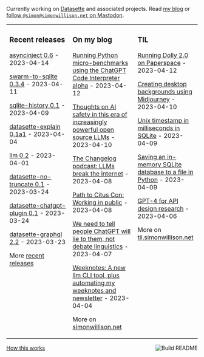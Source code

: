 Currently working on [Datasette](https://datasette.io/) and associated projects. Read [my blog](https://simonwillison.net/) or <a href="https://fedi.simonwillison.net/@simon">follow `@simon@simonwillison.net` on Mastodon</a>.

<table><tr><td valign="top" width="33%">

### Recent releases
<!-- recent_releases starts -->
[asyncinject 0.6](https://github.com/simonw/asyncinject/releases/tag/0.6) - 2023-04-14

[swarm-to-sqlite 0.3.4](https://github.com/dogsheep/swarm-to-sqlite/releases/tag/0.3.4) - 2023-04-11

[sqlite-history 0.1](https://github.com/simonw/sqlite-history/releases/tag/0.1) - 2023-04-09

[datasette-explain 0.1a1](https://github.com/simonw/datasette-explain/releases/tag/0.1a1) - 2023-04-04

[llm 0.2](https://github.com/simonw/llm/releases/tag/0.2) - 2023-04-01

[datasette-no-truncate 0.1](https://github.com/simonw/datasette-no-truncate/releases/tag/0.1) - 2023-03-24

[datasette-chatgpt-plugin 0.1](https://github.com/simonw/datasette-chatgpt-plugin/releases/tag/0.1) - 2023-03-24

[datasette-graphql 2.2](https://github.com/simonw/datasette-graphql/releases/tag/2.2) - 2023-03-23
<!-- recent_releases ends -->
More [recent releases](https://github.com/simonw/simonw/blob/main/releases.md)
</td><td valign="top" width="34%">

### On my blog
<!-- blog starts -->
[Running Python micro-benchmarks using the ChatGPT Code Interpreter alpha](http://simonwillison.net/2023/Apr/12/code-interpreter/) - 2023-04-12

[Thoughts on AI safety in this era of increasingly powerful open source LLMs](http://simonwillison.net/2023/Apr/10/ai-safety/) - 2023-04-10

[The Changelog podcast: LLMs break the internet](http://simonwillison.net/2023/Apr/8/llms-break-the-internet/) - 2023-04-08

[Path to Citus Con: Working in public](http://simonwillison.net/2023/Apr/8/working-in-public/) - 2023-04-08

[We need to tell people ChatGPT will lie to them, not debate linguistics](http://simonwillison.net/2023/Apr/7/chatgpt-lies/) - 2023-04-07

[Weeknotes: A new llm CLI tool, plus automating my weeknotes and newsletter](http://simonwillison.net/2023/Apr/4/llm/) - 2023-04-04
<!-- blog ends -->
More on [simonwillison.net](https://simonwillison.net/)
</td><td valign="top" width="33%">

### TIL
<!-- tils starts -->
[Running Dolly 2.0 on Paperspace](https://til.simonwillison.net/llms/dolly-2) - 2023-04-12

[Creating desktop backgrounds using Midjourney](https://til.simonwillison.net/midjourney/desktop-backgrounds) - 2023-04-10

[Unix timestamp in milliseconds in SQLite](https://til.simonwillison.net/sqlite/unix-timestamp-milliseconds-sqlite) - 2023-04-09

[Saving an in-memory SQLite database to a file in Python](https://til.simonwillison.net/sqlite/python-sqlite-memory-to-file) - 2023-04-09

[GPT-4 for API design research](https://til.simonwillison.net/gpt3/gpt4-api-design) - 2023-04-06
<!-- tils ends -->
More on [til.simonwillison.net](https://til.simonwillison.net/)
</td></tr></table>

<a href="https://github.com/simonw/simonw/actions"><img src="https://github.com/simonw/simonw/workflows/Build%20README/badge.svg" align="right" alt="Build README"></a> <a href="https://simonwillison.net/2020/Jul/10/self-updating-profile-readme/">How this works</a>
